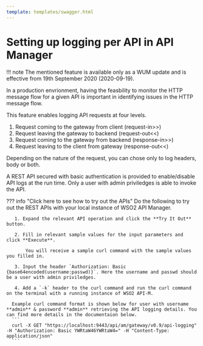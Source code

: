 ```yaml
---
template: templates/swagger.html
---
```

# Setting up logging per API in API Manager

!!! note
    The mentioned feature is available only as a WUM update and is effective from 19th September 2020 (2020-09-19).

In a production envrionment, having the feasbility to monitor the HTTP message flow for a given API is important in identifying issues in the HTTP message flow.

This feature enables logging API requests at four levels.


1. Request coming to the gateway from client (request-in>>)
2. Request leaving the gateway to backend (request-out<<)
3. Request coming to the gateway from backend (response-in>>)
4. Request leaving to the client from gateway (response-out<<)

Depending on the nature of the request, you can chose only to log headers, body or both.

A REST API secured with basic authentication is provided to enable/disable API logs at the run time. Only a user with admin priviledges is able to invoke the API.

??? info "Click here to see how to try out the APIs"
    Do the following to try out the REST APIs with your local instance of WSO2 API Manager.

       1. Expand the relevant API operation and click the **Try It Out** button.

       2. Fill in relevant sample values for the input parameters and click **Execute**.

           You will receive a sample curl command with the sample values you filled in.

       3. Input the header `Authorization: Basic {base64encoded(username:passwd)}`. Here the username and passwd should be a user with admin priviledges. 
           
       4. Add a `-k` header to the curl command and run the curl command on the terminal with a running instance of WSO2 API-M.

      Example curl command format is shown below for user with username **admin** & password **admin** retrieving the API logging details. You can find more details in the documentaion below.
      ```
      curl -X GET "https://localhost:9443/api/am/gateway/v0.9/api-logging" -H "Authorization: Basic YWRtaW46YWRtaW4=" -H "Content-Type: application/json"
      ```


<div id="swagger-ui"></div>
<script>
window.onload = function() {
  // Begin Swagger UI call region
  const ui = SwaggerUIBundle({
    url: "{{base_path}}/administer/logging-and-monitoring/logging/gw-api.yaml",
    dom_id: '#swagger-ui',
    deepLinking: true,
    validatorUrl: null,
    presets: [
      SwaggerUIBundle.presets.apis,
      SwaggerUIStandalonePreset
    ],
    plugins: [
      SwaggerUIBundle.plugins.DownloadUrl
    ],
    layout: "StandaloneLayout"
  })
  // End Swagger UI call region

  window.ui = ui
}
</script>